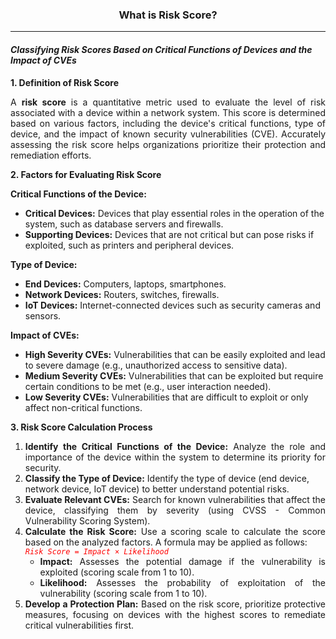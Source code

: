 <center><h3>What is Risk Score?</h3></center>
<hr/>
<em><h4>Classifying Risk Scores Based on Critical Functions of Devices and the Impact of CVEs</h4></em>
<strong>1. Definition of Risk Score</strong>
<p style="text-align: justify;">A <strong>risk score</strong>&nbsp;is a quantitative metric used to evaluate the level of risk associated with a device within a network system. This score is determined based on various factors, including the device's critical functions, type of device, and the impact of known security vulnerabilities (CVE). Accurately assessing the risk score helps organizations prioritize their protection and remediation efforts.</p>
<strong>2. Factors for Evaluating Risk Score</strong>
<p class="p1"><strong>Critical Functions of the Device:</strong></p>
<ul>
<li><strong style="text-align: justify;">Critical Devices:</strong>&nbsp;Devices that play essential roles in the operation of the system, such as database servers and firewalls.</li>
<li><strong>Supporting Devices:</strong>&nbsp;Devices that are not critical but can pose risks if exploited, such as printers and peripheral devices.</li>
</ul>
<p class="p1"><strong>Type of Device:</strong></p>
<ul>
<li><strong>End Devices:</strong>&nbsp;Computers, laptops, smartphones.</li>
<li><strong>Network Devices:</strong>&nbsp;Routers, switches, firewalls.</li>
<li><strong>IoT Devices:</strong>&nbsp;Internet-connected devices such as security cameras and sensors.</li>
</ul>
<p class="p1"><strong>Impact of CVEs:</strong></p>
<ul>
<li><strong>High Severity CVEs:</strong>&nbsp;Vulnerabilities that can be easily exploited and lead to severe damage (e.g., unauthorized access to sensitive data).</li>
<li><strong>Medium Severity CVEs:</strong>&nbsp;Vulnerabilities that can be exploited but require certain conditions to be met (e.g., user interaction needed).</li>
<li><strong>Low Severity CVEs:</strong>&nbsp;Vulnerabilities that are difficult to exploit or only affect non-critical functions.</li>
</ul>
<strong>3. Risk Score Calculation Process</strong>
<ol>
<li style="text-align: justify;"><strong>Identify the Critical Functions of the Device:</strong>&nbsp;Analyze the role and importance of the device within the system to determine its priority for security.</li>
<li><strong>Classify the Type of Device:</strong>&nbsp;Identify the type of device (end device, network device, IoT device) to better understand potential risks.</li>
<li style="text-align: justify;"><strong>Evaluate Relevant CVEs:</strong>&nbsp;Search for known vulnerabilities that affect the device, classifying them by severity (using CVSS - Common Vulnerability Scoring System).</li>
<li style="text-align: justify;"><strong>Calculate the Risk Score:</strong>&nbsp;Use a scoring scale to calculate the score based on the analyzed factors. A formula may be applied as follows:<br /><em><span style="color: #ff0000;"><code>Risk Score = Impact &times; Likelihood</code></span></em>
<ul>
<li><strong>Impact:</strong>&nbsp;Assesses the potential damage if the vulnerability is exploited (scoring scale from 1 to 10).</li>
<li><strong>Likelihood:</strong>&nbsp;Assesses the probability of exploitation of the vulnerability (scoring scale from 1 to 10).</li>
</ul>
</li>
<li style="text-align: justify;"><strong>Develop a Protection Plan:</strong>&nbsp;Based on the risk score, prioritize protective measures, focusing on devices with the highest scores to remediate critical vulnerabilities first.</li>
</ol>
